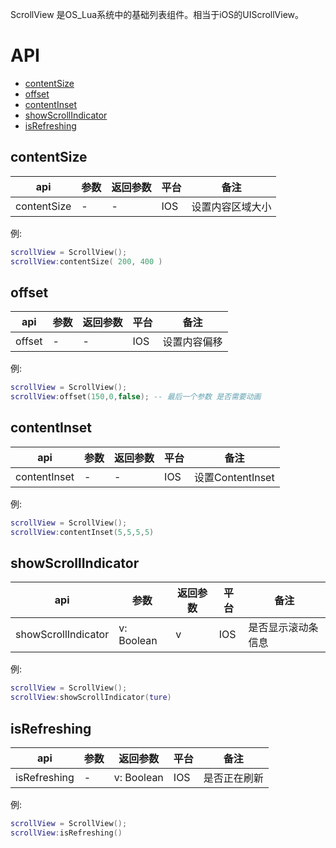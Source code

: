 ScrollView 是OS_Lua系统中的基础列表组件。相当于iOS的UIScrollView。 

# API

* [contentSize](#contentSize)
* [offset](#offset)
* [contentInset](#contentInset)
* [showScrollIndicator](#showScrollIndicator)
* [isRefreshing](#isRefreshing)



## contentSize
| api  |参数   |返回参数   |平台   |备注|
| ------------ | ------------ | ------------ | ------------ | ------------ |
|  contentSize      |    -  |  -   |  IOS    |     设置内容区域大小  |

例:
```lua
scrollView = ScrollView();
scrollView:contentSize( 200, 400 )

```
## offset
| api  |参数   |返回参数   |平台   |备注|
| ------------ | ------------ | ------------ | ------------ | ------------ |
|    offset    |  -    |   -  | IOS     |   设置内容偏移    |

例:
```lua
scrollView = ScrollView();
scrollView:offset(150,0,false); -- 最后一个参数 是否需要动画

```

## contentInset
| api  |参数   |返回参数   |平台   |备注|
| ------------ | ------------ | ------------ | ------------ | ------------ |
|   contentInset     |     - |   -  |  IOS    |   设置ContentInset    |

例:
```lua
scrollView = ScrollView();
scrollView:contentInset(5,5,5,5)

```

## showScrollIndicator
| api  |参数   |返回参数   |平台   |备注|
| ------------ | ------------ | ------------ | ------------ | ------------ |
|   showScrollIndicator     |    v: Boolean  |  v   |   IOS   |   是否显示滚动条信息    |

例:
```lua
scrollView = ScrollView();
scrollView:showScrollIndicator(ture)

```

## isRefreshing
| api  |参数   |返回参数   |平台   |备注|
| ------------ | ------------ | ------------ | ------------ | ------------ |
|   isRefreshing     |  -    | v: Boolean    |  IOS    |   是否正在刷新    |

例:
```lua
scrollView = ScrollView();
scrollView:isRefreshing()
```















